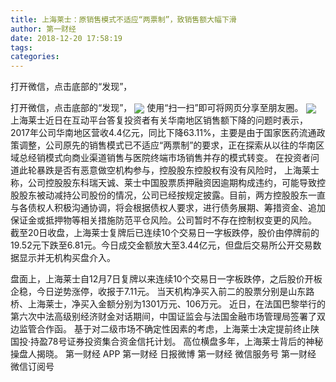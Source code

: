 ```yaml
---
title: 上海莱士：原销售模式不适应“两票制”，致销售额大幅下滑
author: 第一财经
date: 2018-12-20 17:58:19
tags: 
categories: 
---
```

打开微信，点击底部的“发现”，
<!-- more -->
打开微信，点击底部的“发现”，
<img align="center" border="0" src="https://imgcdn.yicai.com/uppics/images/2018/12/f943a459f7733ad02fb59d62124ae6d1.jpg" />
使用“扫一扫”即可将网页分享至朋友圈。
<img align="center" border="0" src="https://imgcdn.yicai.com/uppics/images/2018/12/1ac981caa6fbc8dd5a2245e751206cc4.jpg" />
上海莱士近日在互动平台答复投资者有关华南地区销售额下降的问题时表示，2017年公司华南地区营收4.4亿元，同比下降63.11%，主要是由于国家医药流通政策调整，公司原先的销售模式已不适应“两票制”的要求，正在探索从以往的华南区域总经销模式向商业渠道销售与医院终端市场销售并存的模式转变。
在投资者问道此轮暴跌是否有恶意做空机构参与，控股股东控股权有没有风险时，
上海莱士称，公司控股股东科瑞天诚、莱士中国股票质押融资因逾期构成违约，可能导致控股股东被动减持公司股份的情况，公司已经按规定披露。目前，两方控股股东一直与各债权人积极沟通协调，将会根据债权人要求，进行债务展期、筹措资金、追加保证金或抵押物等相关措施防范平仓风险。公司暂时不存在控制权变更的风险。
截至20日收盘，上海莱士复牌后已连续10个交易日一字板跌停，股价由停牌前的19.52元下跌至6.81元。今日成交金额放大至3.44亿元，但盘后交易所公开交易数据显示并无机构买盘介入。
 
 
盘面上，上海莱士自12月7日复牌以来连续10个交易日一字板跌停，之后股价开板企稳，今日逆势涨停，收报于7.11元。
当天机构净买入前二的股票分别是山东路桥、上海莱士，净买入金额分别为1301万元、106万元。
近日，在法国巴黎举行的第六次中法高级别经济财金对话期间，中国证监会与法国金融市场管理局签署了双边监管合作函。
基于对二级市场不确定性因素的考虑，上海莱士决定提前终止陕国投·持盈78号证券投资集合资金信托计划。
高位横盘多年，上海莱士背后的神秘操盘人揭晓。
第一财经
APP
第一财经
日报微博
第一财经
微信服务号
第一财经
微信订阅号
